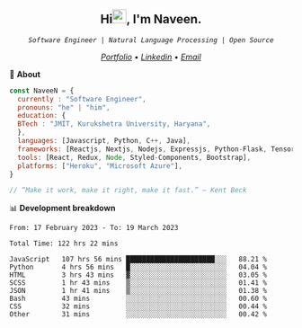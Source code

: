 <h2 align="center">Hi<img src="https://media.giphy.com/media/hvRJCLFzcasrR4ia7z/giphy.gif" width="25px" height="25px">, I'm Naveen.
</h2>


<p align="center"><code><em>Software Engineer | Natural Language Processing | Open Source</em></code></p>


<p align="center">
  <a href="https://naveen8801.github.io/portfolio/"><em>Portfolio</em></a> •
  <a href="https://www.linkedin.com/in/naveen-kumar-6777881ab/"><em>Linkedin</em></a> •
<!--   <a href="https://twitter.com/naveen_8801"><em>Twitter</em></a> • -->
  <a href="mailto:naveensharma10d@gmail.com"><em>Email</em></a>
</p>

👋 **About**

```javascript
const NaveeN = {
  currently : "Software Engineer",
  pronouns: "he" | "him",
  education: {
  BTech : "JMIT, Kurukshetra University, Haryana",
  },
  languages: [Javascript, Python, C++, Java],
  frameworks: [Reactjs, Nextjs, Nodejs, Expressjs, Python-Flask, Tensorflow],
  tools: [React, Redux, Node, Styled-Components, Bootstrap],
  platforms: ["Heroku", "Microsoft Azure"],
}

// “Make it work, make it right, make it fast.” – Kent Beck

```


📊 **Development breakdown**

<!--START_SECTION:stats-->

```text
From: 17 February 2023 - To: 19 March 2023

Total Time: 122 hrs 22 mins

JavaScript   107 hrs 56 mins ██████████████████████░░░   88.21 %
Python       4 hrs 56 mins   █░░░░░░░░░░░░░░░░░░░░░░░░   04.04 %
HTML         3 hrs 43 mins   ▓░░░░░░░░░░░░░░░░░░░░░░░░   03.05 %
SCSS         1 hr 43 mins    ▒░░░░░░░░░░░░░░░░░░░░░░░░   01.41 %
JSON         1 hr 41 mins    ▒░░░░░░░░░░░░░░░░░░░░░░░░   01.38 %
Bash         43 mins         ░░░░░░░░░░░░░░░░░░░░░░░░░   00.60 %
CSS          32 mins         ░░░░░░░░░░░░░░░░░░░░░░░░░   00.44 %
Other        31 mins         ░░░░░░░░░░░░░░░░░░░░░░░░░   00.42 %
```

<!--END_SECTION:stats-->


